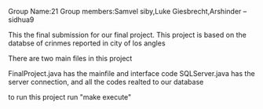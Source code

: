 Group Name:21
Group members:Samvel siby,Luke Giesbrecht,Arshinder – sidhua9


This the final submission for our final project.
This project is based on the databse of crinmes reported in city of los angles

There are two main files in this project

FinalProject.java has the mainfile and interface code
SQLServer.java has the server connection, and all the codes realted to our database

to run this project run "make execute"